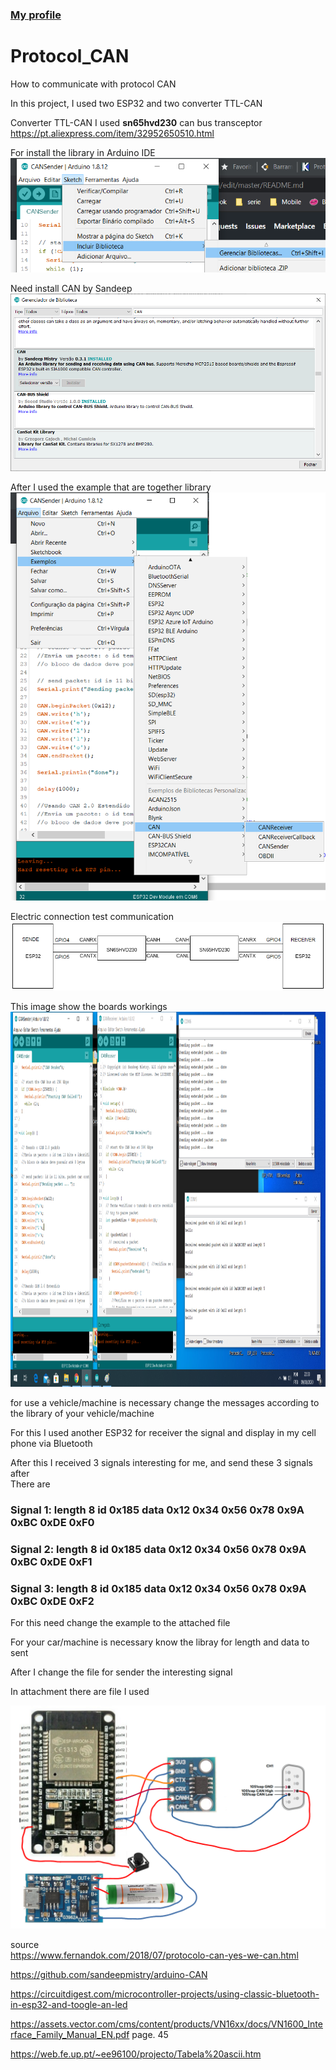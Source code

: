 
### <a href="https://github.com/mariliahoshino"> My profile </a> <br>


# Protocol_CAN
How to communicate with protocol CAN

In this project, I used two ESP32 and two converter TTL-CAN <br>


Converter TTL-CAN  I used <b>sn65hvd230</b> can bus transceptor <br>
https://pt.aliexpress.com/item/32952650510.html <br>

For install the library in Arduino IDE <br>
<img src="https://github.com/mariliahoshino/Protocol_CAN/blob/master/Picture/install_library_01.png?raw=true"  > <br>

Need install CAN by Sandeep<br>
<img src="https://github.com/mariliahoshino/Protocol_CAN/blob/master/Picture/install_library_02.png?raw=true"  > <br>

After I used the example that are together library <br>
<img src="https://github.com/mariliahoshino/Protocol_CAN/blob/master/Picture/install_library_03.png?raw=true" > <br>

Electric connection test communication <br>
<img src="https://github.com/mariliahoshino/Protocol_CAN/blob/master/Picture/schematic.png?raw=true"> <br>

This image show the boards workings<br>
<img src="https://github.com/mariliahoshino/Protocol_CAN/blob/master/Picture/working_01.png?raw=true" height="600" >


for use a vehicle/machine is necessary change the messages according to the library of your vehicle/machine <br>

For this I used another ESP32 for receiver the signal and display in my cell phone via Bluetooth <br>

After this I received 3 signals interesting for me, and send these 3 signals after<br>
There are <br>

### Signal 1: length 8 id 0x185  data 0x12 0x34 0x56 0x78 0x9A 0xBC 0xDE 0xF0 <br>
### Signal 2: length 8 id 0x185  data 0x12 0x34 0x56 0x78 0x9A 0xBC 0xDE 0xF1 <br>
### Signal 3: length 8 id 0x185  data 0x12 0x34 0x56 0x78 0x9A 0xBC 0xDE 0xF2 <br>

<!--
### Signal 2: length 8 id 0x185  data 0x00 0x00 0x00 0x00 0x02 0x16 0x00 0x00 <br>
### Signal 3: length 8 id 0x185  data 0x00 0x00 0x00 0x80 0x00 0x16 0x00 0x00 <br>
-->

For this need change the example to the attached file

For your car/machine is necessary know the libray for length and data to sent

After I change the file for sender the interesting signal

In attachment there are file I used <br>

<img src="https://github.com/mariliahoshino/Protocol_CAN/blob/master/Picture/circuit.png?raw=true" widht="600"> <br>


source <br>
https://www.fernandok.com/2018/07/protocolo-can-yes-we-can.html <br>

https://github.com/sandeepmistry/arduino-CAN <br>

https://circuitdigest.com/microcontroller-projects/using-classic-bluetooth-in-esp32-and-toogle-an-led <br>

https://assets.vector.com/cms/content/products/VN16xx/docs/VN1600_Interface_Family_Manual_EN.pdf  page. 45 <br>

https://web.fe.up.pt/~ee96100/projecto/Tabela%20ascii.htm <br>
